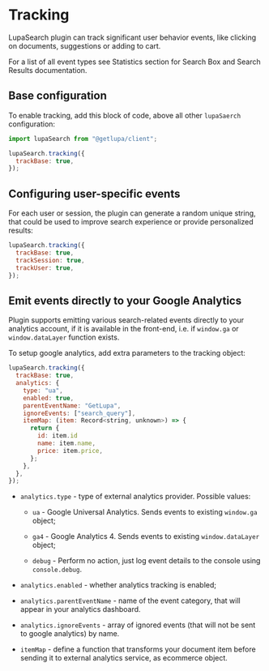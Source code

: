 # Tracking

LupaSearch plugin can track significant user behavior events, like clicking on documents, suggestions or adding to cart.

For a list of all event types see Statistics section for Search Box and Search Results documentation.

## Base configuration

To enable tracking, add this block of code, above all other `lupaSaerch` configuration:

```js
import lupaSearch from "@getlupa/client";

lupaSearch.tracking({
  trackBase: true,
});
```

## Configuring user-specific events

For each user or session, the plugin can generate a random unique string, that could be used to improve search experience or provide personalized results:

```js
lupaSearch.tracking({
  trackBase: true,
  trackSession: true,
  trackUser: true,
});
```

## Emit events directly to your Google Analytics

Plugin supports emitting various search-related events directly to your analytics account, if it is available in the front-end, i.e. if `window.ga` or `window.dataLayer` function exists.

To setup google analytics, add extra parameters to the tracking object:

```js
lupaSearch.tracking({
  trackBase: true,
  analytics: {
    type: "ua",
    enabled: true,
    parentEventName: "GetLupa",
    ignoreEvents: ["search_query"],
    itemMap: (item: Record<string, unknown>) => {
      return {
        id: item.id
        name: item.name,
        price: item.price,
      };
    },
  },
});
```

- `analytics.type` - type of external analytics provider. Possible values:

  - `ua` - Google Universal Analytics. Sends events to existing `window.ga` object;

  - `ga4` - Google Analytics 4. Sends events to existing `window.dataLayer` object;

  - `debug` - Perform no action, just log event details to the console using `console.debug`.

- `analytics.enabled` - whether analytics tracking is enabled;

- `analytics.parentEventName` - name of the event category, that will appear in your analytics dashboard.

- `analytics.ignoreEvents` - array of ignored events (that will not be sent to google analytics) by name.

- `itemMap` - define a function that transforms your document item before sending it to external analytics service, as ecommerce object.
